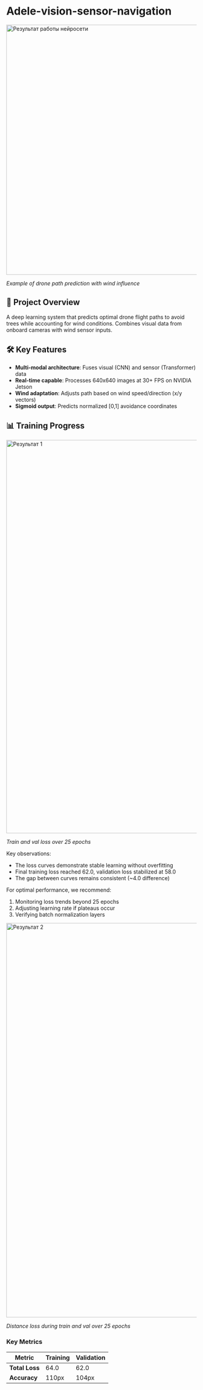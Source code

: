 # Adele-vision-sensor-navigation
<img width="619" height="660" alt="Результат работы нейросети" src="https://github.com/user-attachments/assets/0c5e85b7-dc55-4842-b01f-3cc3e66b20d0" />

*Example of drone path prediction with wind influence*

## 📌 Project Overview
A deep learning system that predicts optimal drone flight paths to avoid trees while accounting for wind conditions. Combines visual data from onboard cameras with wind sensor inputs.

## 🛠 Key Features
- **Multi-modal architecture**: Fuses visual (CNN) and sensor (Transformer) data
- **Real-time capable**: Processes 640x640 images at 30+ FPS on NVIDIA Jetson
- **Wind adaptation**: Adjusts path based on wind speed/direction (x/y vectors)
- **Sigmoid output**: Predicts normalized [0,1] avoidance coordinates

## 📊 Training Progress

<img width="1920" height="1038" alt="Результат 1" src="https://github.com/user-attachments/assets/d8d906c5-f570-4fac-9b6d-460e9a94c832" />

*Train and val loss over 25 epochs*

Key observations:
- The loss curves demonstrate stable learning without overfitting
- Final training loss reached 62.0, validation loss stabilized at 58.0
- The gap between curves remains consistent (~4.0 difference)

For optimal performance, we recommend:
1. Monitoring loss trends beyond 25 epochs
2. Adjusting learning rate if plateaus occur
3. Verifying batch normalization layers

<img width="1920" height="1041" alt="Результат 2" src="https://github.com/user-attachments/assets/c0b7c212-6ddc-4f61-a4d4-0f6029b877cc" />

*Distance loss during train and val over 25 epochs*


### Key Metrics
| Metric         | Training | Validation |
|----------------|----------|------------|
| **Total Loss** | 64.0     | 62.0       |
| **Accuracy**   | 110px    | 104px      |
